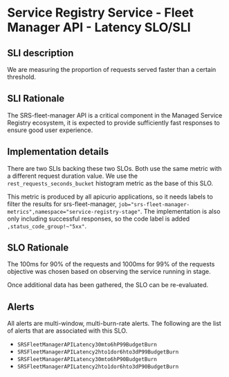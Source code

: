 # Service Registry Service - Fleet Manager API - Latency SLO/SLI

## SLI description
We are measuring the proportion of requests served faster than a certain threshold.

## SLI Rationale
The SRS-fleet-manager API is a critical component in the Managed Service Registry ecosystem, it is expected to provide sufficiently fast responses to ensure good user experience.

## Implementation details
There are two SLIs backing these two SLOs. Both use the same metric with a different request duration value. We use the `rest_requests_seconds_bucket` histogram metric as the base of this SLO.

This metric is produced by all apicurio applications, so it needs labels to filter the results for srs-fleet-manager, `job="srs-fleet-manager-metrics",namespace="service-registry-stage"`. The implementation is also only including successful responses, so the code label is added `,status_code_group!~"5xx"`.

## SLO Rationale
The 100ms for 90% of the requests and 1000ms for 99% of the requests objective was chosen based on observing the service running in stage.

Once additional data has been gathered, the SLO can be re-evaluated.

## Alerts
All alerts are multi-window, multi-burn-rate alerts. The following are the list of alerts that are associated with this SLO.

- `SRSFleetManagerAPILatency30mto6hP99BudgetBurn`
- `SRSFleetManagerAPILatency2hto1dor6hto3dP99BudgetBurn`
- `SRSFleetManagerAPILatency30mto6hP90BudgetBurn`
- `SRSFleetManagerAPILatency2hto1dor6hto3dP90BudgetBurn`
  
